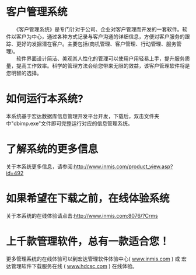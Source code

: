 # 客户管理系统

　　《客户管理系统》是专门针对于公司、企业对客户管理而开发的一套软件。软件以客户为中心，通过各种方式记录与客户沟通的详细信息，方便对客户服务的跟踪、更好的发掘潜在客户。主要包括(商机管理、客户管理、行动管理、服务管理)。  
　　软件界面设计简洁、美观其人性化的管理可以使用户用轻易上手，提升服务质量，提高工作效率。科学的管理方法会给您带来无限的效益，该客户管理软件将是您明智的选择。  

# 如何运行本系统?

本系统基于宏达数据库信息管理开发平台开发，下载后，双击文件夹中"dbimp.exe"文件即可完整运行对应的信息管理系统。

# 了解系统的更多信息

关于本系统更多信息，请参阅:http://www.inmis.com/product_view.asp?id=492

# 如果希望在下载之前，在线体验系统

关于本系统的在线体验请点击:http://www.inmis.com:8076/?Crms

# 上千款管理软件，总有一款适合您！

更多管理系统的在线体验可以到宏达管理软件体验中心( www.inmis.com ) 或 宏达管理软件下载服务在线 ( www.hdcsc.com ) 在线体验。

